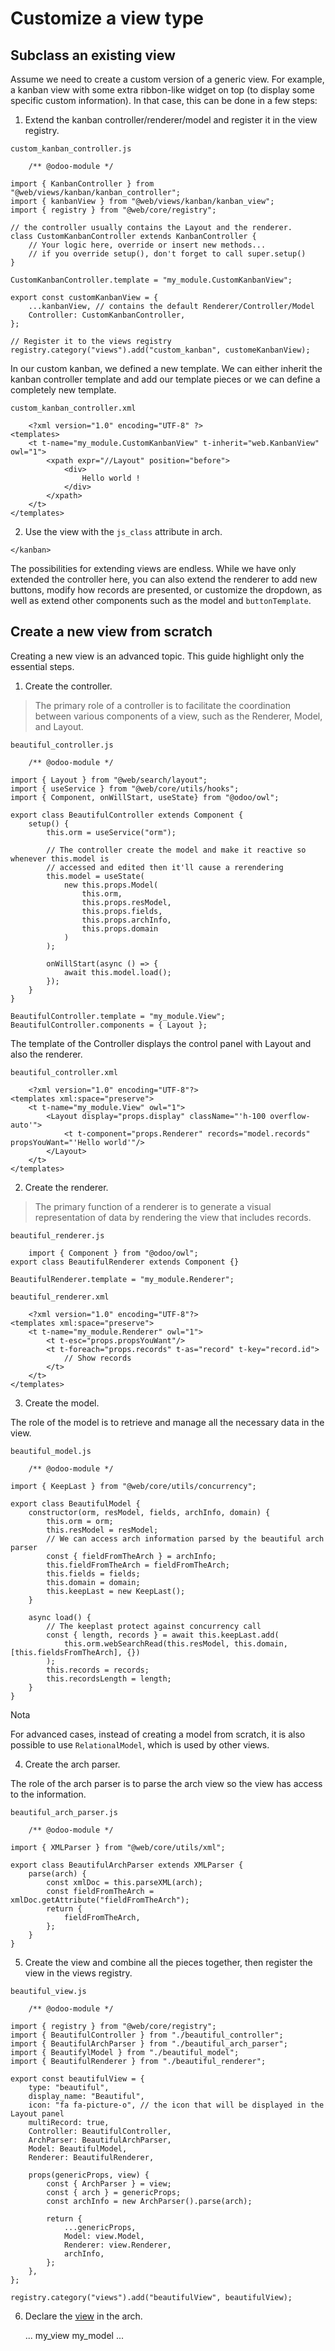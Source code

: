 # Customize a view type

## Subclass an existing view

Assume we need to create a custom version of a generic view. For example, a
kanban view with some extra ribbon-like widget on top (to display some
specific custom information). In that case, this can be done in a few steps:

  1. Extend the kanban controller/renderer/model and register it in the view registry.

`custom_kanban_controller.js`

    
        /** @odoo-module */
    
    import { KanbanController } from "@web/views/kanban/kanban_controller";
    import { kanbanView } from "@web/views/kanban/kanban_view";
    import { registry } from "@web/core/registry";
    
    // the controller usually contains the Layout and the renderer.
    class CustomKanbanController extends KanbanController {
        // Your logic here, override or insert new methods...
        // if you override setup(), don't forget to call super.setup()
    }
    
    CustomKanbanController.template = "my_module.CustomKanbanView";
    
    export const customKanbanView = {
        ...kanbanView, // contains the default Renderer/Controller/Model
        Controller: CustomKanbanController,
    };
    
    // Register it to the views registry
    registry.category("views").add("custom_kanban", customeKanbanView);
    

In our custom kanban, we defined a new template. We can either inherit the
kanban controller template and add our template pieces or we can define a
completely new template.

`custom_kanban_controller.xml`

    
        <?xml version="1.0" encoding="UTF-8" ?>
    <templates>
        <t t-name="my_module.CustomKanbanView" t-inherit="web.KanbanView" owl="1">
            <xpath expr="//Layout" position="before">
                <div>
                    Hello world !
                </div>
            </xpath>
        </t>
    </templates>
    

  2. Use the view with the `js_class` attribute in arch.
    
        <kanban js_class="custom_kanban">
        <templates>
            <t t-name="kanban-box">
                <!--Your comment-->
            </t>
        </templates>
    </kanban>
    

The possibilities for extending views are endless. While we have only extended
the controller here, you can also extend the renderer to add new buttons,
modify how records are presented, or customize the dropdown, as well as extend
other components such as the model and `buttonTemplate`.

## Create a new view from scratch

Creating a new view is an advanced topic. This guide highlight only the
essential steps.

  1. Create the controller.

> The primary role of a controller is to facilitate the coordination between
> various components of a view, such as the Renderer, Model, and Layout.

`beautiful_controller.js`

    
        /** @odoo-module */
    
    import { Layout } from "@web/search/layout";
    import { useService } from "@web/core/utils/hooks";
    import { Component, onWillStart, useState} from "@odoo/owl";
    
    export class BeautifulController extends Component {
        setup() {
            this.orm = useService("orm");
    
            // The controller create the model and make it reactive so whenever this.model is
            // accessed and edited then it'll cause a rerendering
            this.model = useState(
                new this.props.Model(
                    this.orm,
                    this.props.resModel,
                    this.props.fields,
                    this.props.archInfo,
                    this.props.domain
                )
            );
    
            onWillStart(async () => {
                await this.model.load();
            });
        }
    }
    
    BeautifulController.template = "my_module.View";
    BeautifulController.components = { Layout };
    

The template of the Controller displays the control panel with Layout and also
the renderer.

`beautiful_controller.xml`

    
        <?xml version="1.0" encoding="UTF-8"?>
    <templates xml:space="preserve">
        <t t-name="my_module.View" owl="1">
            <Layout display="props.display" className="'h-100 overflow-auto'">
                <t t-component="props.Renderer" records="model.records" propsYouWant="'Hello world'"/>
            </Layout>
        </t>
    </templates>
    

  2. Create the renderer.

> The primary function of a renderer is to generate a visual representation of
> data by rendering the view that includes records.

`beautiful_renderer.js`

    
        import { Component } from "@odoo/owl";
    export class BeautifulRenderer extends Component {}
    
    BeautifulRenderer.template = "my_module.Renderer";
    

`beautiful_renderer.xml`

    
        <?xml version="1.0" encoding="UTF-8"?>
    <templates xml:space="preserve">
        <t t-name="my_module.Renderer" owl="1">
            <t t-esc="props.propsYouWant"/>
            <t t-foreach="props.records" t-as="record" t-key="record.id">
                // Show records
            </t>
        </t>
    </templates>
    

  3. Create the model.

The role of the model is to retrieve and manage all the necessary data in the
view.

`beautiful_model.js`

    
        /** @odoo-module */
    
    import { KeepLast } from "@web/core/utils/concurrency";
    
    export class BeautifulModel {
        constructor(orm, resModel, fields, archInfo, domain) {
            this.orm = orm;
            this.resModel = resModel;
            // We can access arch information parsed by the beautiful arch parser
            const { fieldFromTheArch } = archInfo;
            this.fieldFromTheArch = fieldFromTheArch;
            this.fields = fields;
            this.domain = domain;
            this.keepLast = new KeepLast();
        }
    
        async load() {
            // The keeplast protect against concurrency call
            const { length, records } = await this.keepLast.add(
                this.orm.webSearchRead(this.resModel, this.domain, [this.fieldsFromTheArch], {})
            );
            this.records = records;
            this.recordsLength = length;
        }
    }
    

Nota

For advanced cases, instead of creating a model from scratch, it is also
possible to use `RelationalModel`, which is used by other views.

  4. Create the arch parser.

The role of the arch parser is to parse the arch view so the view has access
to the information.

`beautiful_arch_parser.js`

    
        /** @odoo-module */
    
    import { XMLParser } from "@web/core/utils/xml";
    
    export class BeautifulArchParser extends XMLParser {
        parse(arch) {
            const xmlDoc = this.parseXML(arch);
            const fieldFromTheArch = xmlDoc.getAttribute("fieldFromTheArch");
            return {
                fieldFromTheArch,
            };
        }
    }
    

  5. Create the view and combine all the pieces together, then register the view in the views registry.

`beautiful_view.js`

    
        /** @odoo-module */
    
    import { registry } from "@web/core/registry";
    import { BeautifulController } from "./beautiful_controller";
    import { BeautifulArchParser } from "./beautiful_arch_parser";
    import { BeautifylModel } from "./beautiful_model";
    import { BeautifulRenderer } from "./beautiful_renderer";
    
    export const beautifulView = {
        type: "beautiful",
        display_name: "Beautiful",
        icon: "fa fa-picture-o", // the icon that will be displayed in the Layout panel
        multiRecord: true,
        Controller: BeautifulController,
        ArchParser: BeautifulArchParser,
        Model: BeautifulModel,
        Renderer: BeautifulRenderer,
    
        props(genericProps, view) {
            const { ArchParser } = view;
            const { arch } = genericProps;
            const archInfo = new ArchParser().parse(arch);
    
            return {
                ...genericProps,
                Model: view.Model,
                Renderer: view.Renderer,
                archInfo,
            };
        },
    };
    
    registry.category("views").add("beautifulView", beautifulView);
    

  6. Declare the [view](../reference/backend/views.html#reference-views-structure) in the arch.
    
        ...
    <record id="my_beautiful_view" model="ir.ui.view">
      <field name="name">my_view</field>
      <field name="model">my_model</field>
      <field name="arch" type="xml">
          <beautiful fieldFromTheArch="res.partner"/>
      </field>
    </record>
    ...
    

